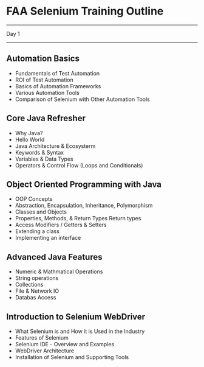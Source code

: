 FAA Selenium Training Outline
=============================


------------------------------

Day 1

------------------------------



Automation Basics
-----------------

- Fundamentals of Test Automation
- ROI of Test Automation
- Basics of Automation Frameworks
- Various Automation Tools
- Comparison of Selenium with Other Automation Tools

Core Java Refresher 
-------------------

- Why Java?
- Hello World
- Java Architecture & Ecosysterm
- Keywords & Syntax
- Variables & Data Types
- Operators & Control Flow (Loops and Conditionals)

Object Oriented Programming with Java
-------------------------------------

- OOP Concepts
- Abstraction, Encapsulation, Inheritance, Polymorphism
- Classes and Objects
- Properties, Methods, & Return Types Return types
- Access Modifiers / Getters & Setters
- Extending a class
- Implementing an interface

Advanced Java Features
----------------------

- Numeric & Mathmatical Operations
- String operations
- Collections
- File & Network IO
- Databas Access

Introduction to Selenium WebDriver
----------------------------------

- What Selenium is and How it is Used in the Industry
- Features of Selenium
- Selenium IDE - Overview and Examples
- WebDriver Architecture
- Installation of Selenium and Supporting Tools
